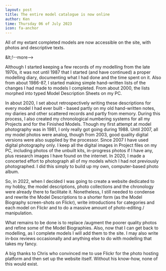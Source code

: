 ```yaml
---
layout: post
title: The entire model catalogue is now online
author: Ken
time: Thursday 06 of July 2023
icon: fa-anchor
---
```



All of my extant completed models are now accessible on the site, with photos and descriptive texts.



\&lt;!--more--&gt;



Although I started keeping a few records of my modelling from the late 1970s, it was not until 1987 that I started (and have continued) a proper modelling diary, documenting what I had done and the time spent on it.  Also from about 1986-87, I started making simple hand-written lists of the changes I had made to models I completed. From about 2000, the lists morphed into typed Model Description Sheets on my PC.



In about 2020, I set about retrospectively writing these descriptions for every model I had ever built - based partly on my old hand-written notes, my diaries and other scattered records and partly from memory.  During this process, I also created my chronological numbering systems for all my Projects and for the Finished Models. Though my first attempt at model photography was in 1981, I only really got going during 1988. Until 2007, all my model photos were analog, though from 2003, good quality digital versions were also supplied by the processor.  Since 2007 I have used digital photography only. I keep all the digital images in Project files on my PC, including photos of the unbuilt kits, in-progress photos if I have any, plus research images I have found on the internet. In 2020, I made a concerted effort to photograph all of my models which I had not previously photographed. I did this simply to build up my own, computer-based photo album.



So, in 2022, when I decided I was going to create a website dedicated to my hobby, the model descriptions, photo collections and the chronology were already there to facilitate it. Nonetheless, I still needed to condense and rewrite the Model Descriptions to a shorter form (as the Model Biography screen-shots on Flickr), write introductions for categories and each model on Flickr and to do a massive amount of photo-editing / manipulation.



What remains to be done is to replace /augment the poorer quality photos and refine some of the Model Biographies. Also, now that I can get back to modelling, as I complete models I will add them to the site. I may also write in-box reviews occasionally and anything else to do with modelling that takes my fancy.



A big thanks to Chris who convinced me to use Flickr for the photo hosting platform and then set up the website itself. Without his know-how, none of this would exist.

